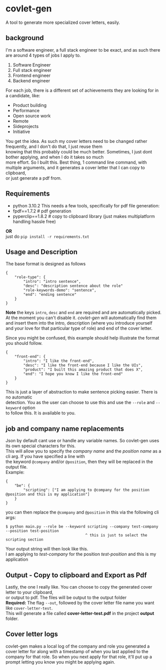 # covlet-gen

A tool to generate more specialized cover letters, easily.

## background

I'm a software engineer, a full stack engineer to be exact, and as such there are around 4 types of jobs I apply to.

1. Software Engineer
2. Full stack engineer
3. Frontend engineer
4. Backend engineer

For each job, there is a different set of achievements they are looking for in a candidate, like:

- Product building
- Performance
- Open source work
- Remote
- Sideprojects
- Initiative

You get the idea. As such my cover letters need to be changed rather frequently, and I don't do that, I just reuse them  
knowing that this probably could be much better. Sometimes, I just dont bother applying, and when I do it takes so much  
more effort. So I built this.
Best thing, 1 command line command, with multiple arguments, and it generates a cover letter that I can copy to clipboard,  
or just generate a pdf from.

## Requirements

- python 3.10.2
  This needs a few tools, specifically for pdf file generation:
- fpdf==1.7.2 # pdf generation
- pyperclip==1.8.2 # copy to clipboard library (just makes multiplatform handling hassle free)

**OR**  
just do `pip install -r requirements.txt`

## Usage and Description

The base format is designed as follows

```
{
    "role-type": {
        "intro": "intro sentence",
        "desc": "description sentence about the role"
        "role-keywords-demo": "sentence",
        "end": "ending sentence"
    }
}
```

**Note** the keys `intro`, `desc` and `end` are required and are automatically picked.
At the moment you can't disable it.
_covlet-gen_ will automatically find them and insert them into the intro, description (where you introduce yourself  
and your love for that particular type of role) and end of the cover letter.

Since you might be confused, this example should help illustrate the format you should follow.

```
{
    "front-end": {
        "intro": "I like the front-end",
        "desc": "I like the front-end because I like the UIs",
        "product": "I built this amazing product that does X",
        "end": "I hope you know I like the front-end"
    }
}
```

This is just a layer of abstraction to make sentence picking easier. There is no automatic  
detection. You as the user can choose to use this and use the `--role` and `--keyword` option  
to follow this. It is available to you.

## job and company name replacements

Json by default cant use or handle any variable names. So covlet-gen uses its own special characters for this.  
This will allow you to specify the _company name_ and the _position name_ as a cli arg. If you have specified a line with  
the keyword `@company` and/or `@position`, then they will be replaced in the output file.  
Example:

```
{
    "be": {
        "scripting": ["I am applying to @company for the position @position and this is my application"]
    }
}
```

you can then replace the `@company` and `@position` in this via the following cli args:

```
$ python main.py --role be --keyword scripting --company test-company --position test-position
                                    ^ this is just to select the scripting section
```

Your output string will then look like this.  
I am applying to _test-company_ for the position _test-position_ and this is my application

## Output - Copy to clipboard and Export as Pdf

Lastly, the one I really like. You can choose to copy the generated cover letter to your clipboard,  
or output to pdf. The files will be output to the output folder  
**Required:** The flag `--out`, followed by the cover letter file name you want like `cover-letter-test`.  
This will generate a file called **cover-letter-test.pdf** in the project **output** folder.

## Cover letter logs

covlet-gen makes a local log of the company and role you generated a cover letter for along with a timestamp of when you
last applied to the company for that role. So when you next apply for that role, it'll put up a prompt letting you know you
might be applying again.
